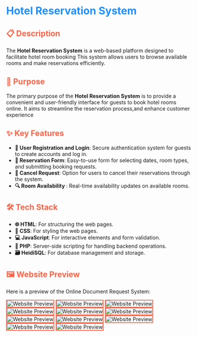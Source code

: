 <h1 style="color: #1E90FF;">Hotel Reservation System</h1>

<h2 style="color: #FF6347;">📋 Description</h2>
<p>The <strong>Hotel Reservation System</strong> is a web-based platform designed to facilitate hotel room booking  This system allows users to browse available rooms and make reservations efficiently.</p>

<h2 style="color: #FF6347;">🎯 Purpose</h2>
<p>The primary purpose of the <strong>Hotel Reservation System</strong> is to provide a convenient and user-friendly interface for guests to book hotel rooms online. It aims to streamline the reservation process,and enhance customer experience</p>

<h2 style="color: #FF6347;">✨ Key Features</h2>
<ul>
  <li><strong>🔑 User Registration and Login</strong>: Secure authentication system for guests to create accounts and log in.</li>
  <li><strong>📅 Reservation Form</strong>: Easy-to-use form for selecting dates, room types, and submitting booking requests.</li>
  <li><strong>🚫 Cancel Request</strong>: Option for users to cancel their reservations through the system.</li>
  <li><strong>🔍 Room Availability </strong>: Real-time availability updates on available rooms.</li>
  </li>
</ul>

<h2 style="color: #FF6347;">🛠️ Tech Stack</h2>
<ul>
  <li><strong>🌐 HTML</strong>: For structuring the web pages.</li>
  <li><strong>🎨 CSS</strong>: For styling the web pages.</li>
  <li><strong>💻 JavaScript</strong>: For interactive elements and form validation.</li>
  <li><strong>🐘 PHP</strong>: Server-side scripting for handling backend operations.</li>
  <li><strong>🗃️ HeidiSQL</strong>: For database management and storage.</li>
</ul>

<h2 style="color: #FF6347;">🖼️ Website Preview</h2>
<p>Here is a preview of the Online Document Request System:</p>
<img src="img/Login.png" alt="Website Preview" style="border: 2px solid #FF6347;">
<img src="img/Reservation Form.png" alt="Website Preview" style="border: 2px solid #FF6347;">
<img src="img/Reservation Form - Pop Up.png" alt="Website Preview" style="border: 2px solid #FF6347;">
<img src="img/Landing Page.png" alt="Website Preview" style="border: 2px solid #FF6347;">
<img src="img/Webpage Information.png" alt="Website Preview" style="border: 2px solid #FF6347;">
<img src="img/Login.png" alt="Website Preview" style="border: 2px solid #FF6347;">
<img src="img/Reservation Page.png" alt="Website Preview" style="border: 2px solid #FF6347;">
<img src="img/Reservation Form.png" alt="Website Preview" style="border: 2px solid #FF6347;">
<img src="img/Reservation Form - Pop Up.png" alt="Website Preview" style="border: 2px solid #FF6347;">
<img src="img/Contacts.png" alt="Website Preview" style="border: 2px solid #FF6347;">
<img src="img/Cancel - Pop Up.png" alt="Website Preview" style="border: 2px solid #FF6347;">
